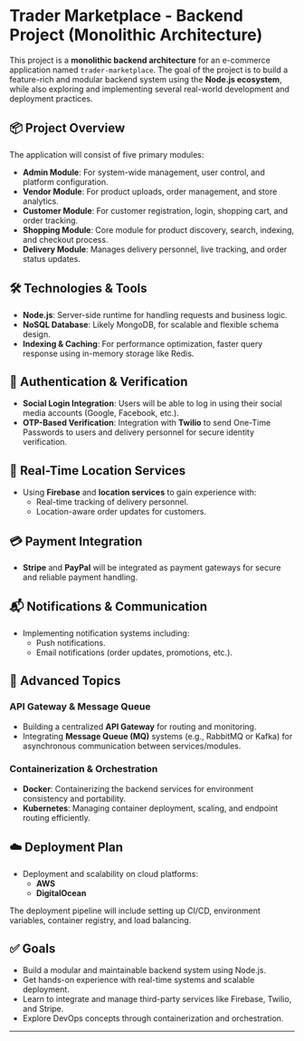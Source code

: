 # Trader Marketplace - Backend Project (Monolithic Architecture)

This project is a **monolithic backend architecture** for an e-commerce application named `trader-marketplace`. The goal of the project is to build a feature-rich and modular backend system using the **Node.js ecosystem**, while also exploring and implementing several real-world development and deployment practices.

## 📦 Project Overview

The application will consist of five primary modules:

- **Admin Module**: For system-wide management, user control, and platform configuration.
- **Vendor Module**: For product uploads, order management, and store analytics.
- **Customer Module**: For customer registration, login, shopping cart, and order tracking.
- **Shopping Module**: Core module for product discovery, search, indexing, and checkout process.
- **Delivery Module**: Manages delivery personnel, live tracking, and order status updates.

## 🛠️ Technologies & Tools

- **Node.js**: Server-side runtime for handling requests and business logic.
- **NoSQL Database**: Likely MongoDB, for scalable and flexible schema design.
- **Indexing & Caching**: For performance optimization, faster query response using in-memory storage like Redis.

## 🔐 Authentication & Verification

- **Social Login Integration**: Users will be able to log in using their social media accounts (Google, Facebook, etc.).
- **OTP-Based Verification**: Integration with **Twilio** to send One-Time Passwords to users and delivery personnel for secure identity verification.

## 📍 Real-Time Location Services

- Using **Firebase** and **location services** to gain experience with:
  - Real-time tracking of delivery personnel.
  - Location-aware order updates for customers.

## 💳 Payment Integration

- **Stripe** and **PayPal** will be integrated as payment gateways for secure and reliable payment handling.

## 📬 Notifications & Communication

- Implementing notification systems including:
  - Push notifications.
  - Email notifications (order updates, promotions, etc.).

## 🧱 Advanced Topics

### API Gateway & Message Queue

- Building a centralized **API Gateway** for routing and monitoring.
- Integrating **Message Queue (MQ)** systems (e.g., RabbitMQ or Kafka) for asynchronous communication between services/modules.

### Containerization & Orchestration

- **Docker**: Containerizing the backend services for environment consistency and portability.
- **Kubernetes**: Managing container deployment, scaling, and endpoint routing efficiently.

## ☁️ Deployment Plan

- Deployment and scalability on cloud platforms:
  - **AWS**
  - **DigitalOcean**

The deployment pipeline will include setting up CI/CD, environment variables, container registry, and load balancing.

## ✅ Goals

- Build a modular and maintainable backend system using Node.js.
- Get hands-on experience with real-time systems and scalable deployment.
- Learn to integrate and manage third-party services like Firebase, Twilio, and Stripe.
- Explore DevOps concepts through containerization and orchestration.

---

